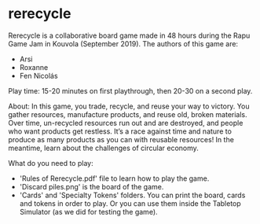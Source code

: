 # rerecycle

Rerecycle is a collaborative board game made in 48 hours during the Rapu Game Jam in Kouvola (September 2019).
The authors of this game are:
* Arsi
* Roxanne
* Fen Nicolás

Play time: 15-20 minutes on first playthrough, then 20-30 on a second play.

About: 
In this game, you trade, recycle, and reuse your way to victory.
You gather resources, manufacture products, and reuse old, broken materials.
Over time, un-recycled resources run out and are destroyed, and people who want products get restless.
It’s a race against time and nature to produce as many products as you can with reusable resources!
In the meantime, learn about the challenges of circular economy.

What do you need to play:
* 'Rules of Rerecycle.pdf' file to learn how to play the game.
* 'Discard piles.png' is the board of the game.
* 'Cards' and 'Specialty Tokens' folders.
You can print the board, cards and tokens in order to play. Or you can use them inside the Tabletop Simulator (as we did for testing the game).
